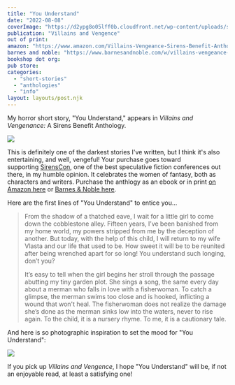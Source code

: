 ```yaml
---
title: "You Understand"
date: "2022-08-08"
coverImage: "https://d2ypg8o05lff0b.cloudfront.net/wp-content/uploads/sites/3/pages/d6ac498d-95c3-d058-44a6-5325fa4532a7.jpg"
publication: "Villains and Vengence"
out of print: 
amazon: "https://www.amazon.com/Villains-Vengeance-Sirens-Benefit-Anthology-ebook/dp/B09FDYS3SD"
barnes and noble: "https://www.barnesandnoble.com/w/villains-vengeance-natalie-j-case-editor/1140126793"
bookshop dot org:
pub store:
categories:
  - "short-stories"
  - "anthologies"
  - "info"
layout: layouts/post.njk
---
```


My horror short story, "You Understand," appears in _Villains and Vengenance:_ A Sirens Benefit Anthology.

![](https://d2ypg8o05lff0b.cloudfront.net/wp-content/uploads/sites/3/pages/d6ac498d-95c3-d058-44a6-5325fa4532a7.jpg)

This is definitely one of the darkest stories I've written, but I think it's also entertaining, and well, vengeful! Your purchase goes toward supporting [SirensCon](https://www.sirensconference.org/), one of the best speculative fiction conferences out there, in my humble opinion. It celebrates the women of fantasy, both as characters and writers. Purchase the anthlogy as an ebook or in print [on Amazon here](https://www.amazon.com/Villains-Vengeance-Sirens-Benefit-Anthology-ebook/dp/B09FDYS3SD) or [Barnes & Noble here](https://www.barnesandnoble.com/w/villains-vengeance-natalie-j-case-editor/1140126793).

Here are the first lines of "You Understand" to entice you...

> From the shadow of a thatched eave, I wait for a little girl to come down the cobblestone alley. Fifteen years, I’ve been banished from my home world, my powers stripped from me by the deception of another. But today, with the help of this child, I will return to my wife Vlasta and our life that used to be. How sweet it will be to be reunited after being wrenched apart for so long! You understand such longing, don’t you?
>
> It’s easy to tell when the girl begins her stroll through the passage abutting my tiny garden plot. She sings a song, the same every day about a merman who falls in love with a fisherwoman. To catch a glimpse, the merman swims too close and is hooked, inflicting a wound that won't heal. The fisherwoman does not realize the damage she’s done as the merman sinks low into the waters, never to rise again. To the child, it is a nursery rhyme. To me, it is a cautionary tale.

And here is so photographic inspiration to set the mood for "You Understand":

![](https://d2ypg8o05lff0b.cloudfront.net/wp-content/uploads/sites/3/pages/beetle-wand.jpg)

If you pick up _Villains and Vengence_, I hope "You Understand" will be, if not an enjoyable read, at least a satisfying one!
